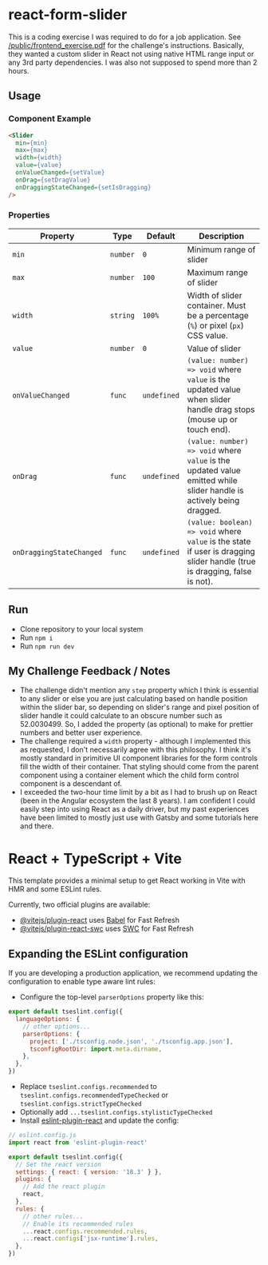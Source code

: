 # react-form-slider

This is a coding exercise I was required to do for a job application.  See [/public/frontend_exercise.pdf](/public/frontend_exercise.pdf) for the challenge's instructions.  Basically, they wanted a custom slider in React not using native HTML range input or any 3rd party dependencies.  I was also not supposed to spend more than 2 hours.

## Usage
### Component Example
``` html
<Slider
  min={min}
  max={max}
  width={width}
  value={value}
  onValueChanged={setValue}
  onDrag={setDragValue}
  onDraggingStateChanged={setIsDragging}
/>
```
### Properties
Property | Type | Default | Description
--- | --- | --- | ---
`min` | `number` | `0` | Minimum range of slider
`max` | `number` | `100` | Maximum range of slider
`width` | `string` | `100%` | Width of slider container.  Must be a percentage (`%`) or pixel (`px`) CSS value.
`value` | `number` | `0` | Value of slider
`onValueChanged` | `func` | `undefined` | `(value: number) => void` where `value` is the updated value when slider handle drag stops (mouse up or touch end).
`onDrag` | `func` | `undefined` | `(value: number) => void` where `value` is the updated value emitted while slider handle is actively being dragged.
`onDraggingStateChanged` | `func` | `undefined` | `(value: boolean) => void` where `value` is the state if user is dragging slider handle (true is dragging, false is not).

## Run
* Clone repository to your local system
* Run `npm i`
* Run `npm run dev`

## My Challenge Feedback / Notes
* The challenge didn't mention any `step` property which I think is essential to any slider or else you are just calculating based on handle position within the slider bar, so depending on slider's range and pixel position of slider handle it could calculate to an obscure number such as 52.0030499. So, I added the property (as optional) to make for prettier numbers and better user experience.
* The challenge required a `width` property - although I implemented this as requested, I don't necessarily agree with this philosophy.  I think it's mostly standard in primitive UI component libraries for the form controls fill the width of their container.  That styling should come from the parent component using a container element which the child form control component is a descendant of.
* I exceeded the two-hour time limit by a bit as I had to brush up on React (been in the Angular ecosystem the last 8 years).  I am confident I could easily step into using React as a daily driver, but my past experiences have been limited to mostly just use with Gatsby and some tutorials here and there.


# React + TypeScript + Vite

This template provides a minimal setup to get React working in Vite with HMR and some ESLint rules.

Currently, two official plugins are available:

- [@vitejs/plugin-react](https://github.com/vitejs/vite-plugin-react/blob/main/packages/plugin-react/README.md) uses [Babel](https://babeljs.io/) for Fast Refresh
- [@vitejs/plugin-react-swc](https://github.com/vitejs/vite-plugin-react-swc) uses [SWC](https://swc.rs/) for Fast Refresh

## Expanding the ESLint configuration

If you are developing a production application, we recommend updating the configuration to enable type aware lint rules:

- Configure the top-level `parserOptions` property like this:

```js
export default tseslint.config({
  languageOptions: {
    // other options...
    parserOptions: {
      project: ['./tsconfig.node.json', './tsconfig.app.json'],
      tsconfigRootDir: import.meta.dirname,
    },
  },
})
```

- Replace `tseslint.configs.recommended` to `tseslint.configs.recommendedTypeChecked` or `tseslint.configs.strictTypeChecked`
- Optionally add `...tseslint.configs.stylisticTypeChecked`
- Install [eslint-plugin-react](https://github.com/jsx-eslint/eslint-plugin-react) and update the config:

```js
// eslint.config.js
import react from 'eslint-plugin-react'

export default tseslint.config({
  // Set the react version
  settings: { react: { version: '18.3' } },
  plugins: {
    // Add the react plugin
    react,
  },
  rules: {
    // other rules...
    // Enable its recommended rules
    ...react.configs.recommended.rules,
    ...react.configs['jsx-runtime'].rules,
  },
})
```

